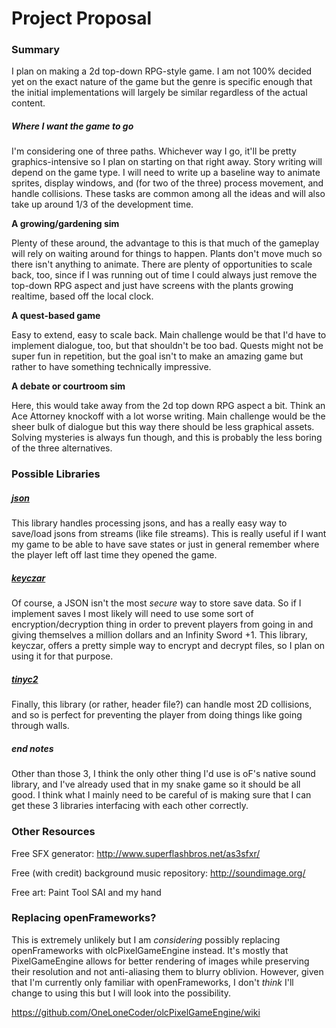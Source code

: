 # Project Proposal

### Summary

I plan on making a 2d top-down RPG-style game. I am not 100% decided yet on the exact nature of the game but the genre is specific enough that the initial implementations will largely be similar regardless of the actual content. 

##### Where I want the game to go

I'm considering one of three paths. Whichever way I go, it'll be pretty graphics-intensive so I plan on starting on that right away. Story writing will depend on the game type. I will need to write up a baseline way to animate sprites, display windows, and (for two of the three) process movement, and handle collisions. These tasks are common among all the ideas and will also take up around 1/3 of the development time.

**A growing/gardening sim**

Plenty of these around, the advantage to this is that much of the gameplay will rely on waiting around for things to happen. Plants don't move much so there isn't anything to animate. There are plenty of opportunities to scale back, too, since if I was running out of time I could always just remove the top-down RPG aspect and just have screens with the plants growing realtime, based off the local clock.

**A quest-based game**

Easy to extend, easy to scale back. Main challenge would be that I'd have to implement dialogue, too, but that shouldn't be too bad. Quests might not be super fun in repetition, but the goal isn't to make an amazing game but rather to have something technically impressive.

**A debate or courtroom sim**

Here, this would take away from the 2d top down RPG aspect a bit. Think an Ace Attorney knockoff with a lot worse writing. Main challenge would be the sheer bulk of dialogue but this way there should be less graphical assets. Solving mysteries is always fun though, and this is probably the less boring of the three alternatives.

### Possible Libraries

##### [json](https://github.com/nlohmann/json)

This library handles processing jsons, and has a really easy way to save/load jsons from streams (like file streams). This is really useful if I want my game to be able to have save states or just in general remember where the player left off last time they opened the game.

##### [keyczar](https://github.com/google/keyczar)

Of course, a JSON isn't the most *secure* way to store save data. So if I implement saves I most likely will need to use some sort of encryption/decryption thing in order to prevent players from going in and giving themselves a million dollars and an Infinity Sword +1. This library, keyczar, offers a pretty simple way to encrypt and decrypt files, so I plan on using it for that purpose.

##### [tinyc2](https://github.com/RandyGaul/cute_headers)

Finally, this library (or rather, header file?) can handle most 2D collisions, and so is perfect for preventing the player from doing things like going through walls.

##### end notes

Other than those 3, I think the only other thing I'd use is oF's native sound library, and I've already used that in my snake game so it should be all good. I think what I mainly need to be careful of is making sure that I can get these 3 libraries interfacing with each other correctly.

### Other Resources

Free SFX generator: http://www.superflashbros.net/as3sfxr/

Free (with credit) background music repository: http://soundimage.org/

Free art: Paint Tool SAI and my hand

### Replacing openFrameworks?

This is extremely unlikely but I am *considering* possibly replacing openFrameworks with olcPixelGameEngine instead. It's mostly that PixelGameEngine allows for better rendering of images while preserving their resolution and not anti-aliasing them to blurry oblivion. However, given that I'm currently only familiar with openFrameworks, I don't *think* I'll change to using this but I will look into the possibility.

https://github.com/OneLoneCoder/olcPixelGameEngine/wiki
